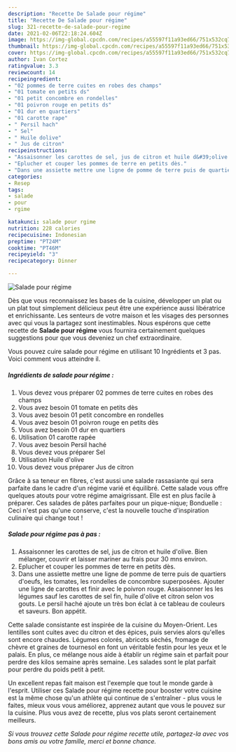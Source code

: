 ```yaml
---
description: "Recette De Salade pour régime"
title: "Recette De Salade pour régime"
slug: 321-recette-de-salade-pour-regime
date: 2021-02-06T22:18:24.604Z
image: https://img-global.cpcdn.com/recipes/a55597f11a93ed66/751x532cq70/salade-pour-regime-photo-principale-de-la-recette.jpg
thumbnail: https://img-global.cpcdn.com/recipes/a55597f11a93ed66/751x532cq70/salade-pour-regime-photo-principale-de-la-recette.jpg
cover: https://img-global.cpcdn.com/recipes/a55597f11a93ed66/751x532cq70/salade-pour-regime-photo-principale-de-la-recette.jpg
author: Ivan Cortez
ratingvalue: 3.3
reviewcount: 14
recipeingredient:
- "02 pommes de terre cuites en robes des champs"
- "01 tomate en petits ds"
- "01 petit concombre en rondelles"
- "01 poivron rouge en petits ds"
- "01 dur en quartiers"
- "01 carotte rape"
- " Persil hach"
- " Sel"
- " Huile dolive"
- " Jus de citron"
recipeinstructions:
- "Assaisonner les carottes de sel, jus de citron et huile d&#39;olive. Bien mélanger, couvrir et laisser mariner au frais pour 30 mns environ."
- "Eplucher et couper les pommes de terre en petits dès."
- "Dans une assiette mettre une ligne de pomme de terre puis de quartiers d&#39;oeufs, les tomates, les rondelles de concombre superposées. Ajouter une ligne de carottes et finir avec le poivron rouge. Assaisonner les les légumes sauf les carottes de sel fin, huile d&#39;olive et citron selon vos gouts. Le persil haché ajoute un très bon éclat à ce tableau de couleurs et saveurs. Bon appétit."
categories:
- Resep
tags:
- salade
- pour
- rgime

katakunci: salade pour rgime 
nutrition: 228 calories
recipecuisine: Indonesian
preptime: "PT24M"
cooktime: "PT46M"
recipeyield: "3"
recipecategory: Dinner

---
```



![Salade pour régime](https://img-global.cpcdn.com/recipes/a55597f11a93ed66/751x532cq70/salade-pour-regime-photo-principale-de-la-recette.jpg)

Dès que vous reconnaissez les bases de la cuisine, développer un plat ou un plat tout simplement délicieux peut être une expérience aussi libératrice et enrichissante. Les senteurs de votre maison et les visages des personnes avec qui vous la partagez sont inestimables. Nous espérons que cette recette de <strong> Salade pour régime </strong> vous fournira certainement quelques suggestions pour que vous deveniez un chef extraordinaire.

<!--inarticleads1-->

Vous pouvez cuire salade pour régime en utilisant 10 Ingrédients et 3 pas. Voici comment vous atteindre il.

##### Ingrédients de salade pour régime :

1. Vous devez vous préparer 02 pommes de terre cuites en robes des champs
1. Vous avez besoin 01 tomate en petits dès
1. Vous avez besoin 01 petit concombre en rondelles
1. Vous avez besoin 01 poivron rouge en petits dès
1. Vous avez besoin 01 dur en quartiers
1. Utilisation 01 carotte rapée
1. Vous avez besoin  Persil haché
1. Vous devez vous préparer  Sel
1. Utilisation  Huile d&#39;olive
1. Vous devez vous préparer  Jus de citron


Grâce à sa teneur en fibres, c&#39;est aussi une salade rassasiante qui sera parfaite dans le cadre d&#39;un régime varié et équilibré. Cette salade vous offre quelques atouts pour votre régime amaigrissant. Elle est en plus facile à préparer. Ces salades de pâtes parfaites pour un pique-nique; Bonduelle : Ceci n&#39;est pas qu&#39;une conserve, c&#39;est la nouvelle touche d&#39;inspiration culinaire qui change tout ! 

<!--inarticleads2-->

##### Salade pour régime pas à pas :

1. Assaisonner les carottes de sel, jus de citron et huile d&#39;olive. Bien mélanger, couvrir et laisser mariner au frais pour 30 mns environ.
1. Eplucher et couper les pommes de terre en petits dès.
1. Dans une assiette mettre une ligne de pomme de terre puis de quartiers d&#39;oeufs, les tomates, les rondelles de concombre superposées. Ajouter une ligne de carottes et finir avec le poivron rouge. Assaisonner les les légumes sauf les carottes de sel fin, huile d&#39;olive et citron selon vos gouts. Le persil haché ajoute un très bon éclat à ce tableau de couleurs et saveurs. Bon appétit.


Cette salade consistante est inspirée de la cuisine du Moyen-Orient. Les lentilles sont cuites avec du citron et des épices, puis servies alors qu&#39;elles sont encore chaudes. Légumes colorés, abricots séchés, fromage de chèvre et graines de tournesol en font un véritable festin pour les yeux et le palais. En plus, ce mélange nous aide à établir un régime sain et parfait pour perdre des kilos semaine après semaine. Les salades sont le plat parfait pour perdre du poids petit à petit. 

<!--inarticleads1-->

<p>
Un excellent repas fait maison est l'exemple que tout le monde garde à l'esprit. Utiliser ces Salade pour régime recette pour booster votre cuisine est la même chose qu'un athlète qui continue de s'entraîner - plus vous le faites, mieux vous vous améliorez, apprenez autant que vous le pouvez sur la cuisine. Plus vous avez de recette, plus vos plats seront certainement meilleurs.
</p>

<p>
<i>Si vous trouvez cette Salade pour régime recette utile, partagez-la avec vos bons amis ou votre famille, merci et bonne chance.</i>
</p>
